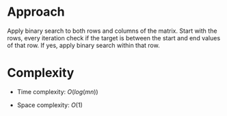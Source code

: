 # Approach
Apply binary search to both rows and columns of the matrix. Start with the rows, every iteration check if the target is between
the start and end values of that row. If yes, apply binary search within that row.

# Complexity
- Time complexity:
  $O(log(mn))$

- Space complexity:
  $O(1)$